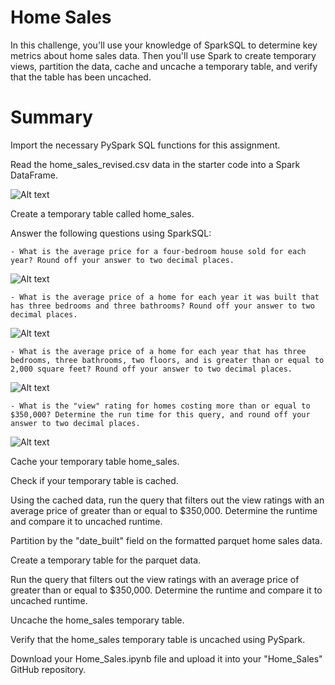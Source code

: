 # Home Sales

In this challenge, you'll use your knowledge of SparkSQL to determine key metrics about home sales data. Then you'll use Spark to create temporary views, partition the data, cache and uncache a temporary table, and verify that the table has been uncached.

# Summary

Import the necessary PySpark SQL functions for this assignment.

Read the home_sales_revised.csv data in the starter code into a Spark DataFrame.

![Alt text](<Screen Shot 2024-01-04 at 11.55.12 PM.png>)

Create a temporary table called home_sales.

Answer the following questions using SparkSQL:

    - What is the average price for a four-bedroom house sold for each year? Round off your answer to two decimal places.

![Alt text](<Screen Shot 2024-01-04 at 11.55.40 PM.png>)

    - What is the average price of a home for each year it was built that has three bedrooms and three bathrooms? Round off your answer to two decimal places.

![Alt text](<Screen Shot 2024-01-04 at 11.56.41 PM.png>)

    - What is the average price of a home for each year that has three bedrooms, three bathrooms, two floors, and is greater than or equal to 2,000 square feet? Round off your answer to two decimal places.

![Alt text](<Screen Shot 2024-01-04 at 11.57.06 PM.png>)

    - What is the "view" rating for homes costing more than or equal to $350,000? Determine the run time for this query, and round off your answer to two decimal places.

![Alt text](<Screen Shot 2024-01-04 at 11.59.05 PM.png>)

Cache your temporary table home_sales.

Check if your temporary table is cached.

Using the cached data, run the query that filters out the view ratings with an average price of greater than or equal to $350,000. Determine the runtime and compare it to uncached runtime.

Partition by the "date_built" field on the formatted parquet home sales data.

Create a temporary table for the parquet data.

Run the query that filters out the view ratings with an average price of greater than or equal to $350,000. Determine the runtime and compare it to uncached runtime.

Uncache the home_sales temporary table.

Verify that the home_sales temporary table is uncached using PySpark.

Download your Home_Sales.ipynb file and upload it into your "Home_Sales" GitHub repository.